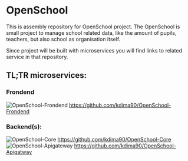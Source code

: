 # OpenSchool

This is assembly repository for OpenSchool project. 
The OpenSchool is small project to manage school related data, like the amount of pupils, teachers, but also school as organisation itself. 

Since project will be built with microservices you will find links to related service in that repository.

## TL;TR microservices:

### Frondend
![OpenSchool-Frondend](https://github.com/kdima90/OpenSchool-Frondend/actions/workflows/github-actions.yml/badge.svg)  https://github.com/kdima90/OpenSchool-Frondend

### Backend(s):
![OpenSchool-Core](https://github.com/kdima90/OpenSchool-Core/actions/workflows/github-actions.yml/badge.svg) https://github.com/kdima90/OpenSchool-Core \
![OpenSchool-Apigateway](https://github.com/kdima90/OpenSchool-Apigateway/actions/workflows/github-actions.yml/badge.svg) https://github.com/kdima90/OpenSchool-Apigatway
